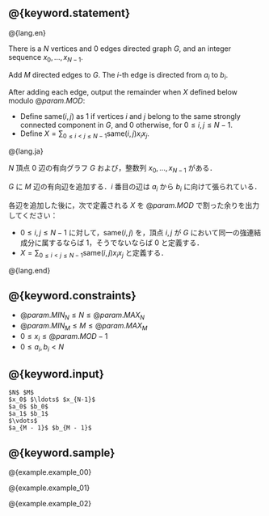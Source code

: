 ## @{keyword.statement}

@{lang.en}

There is a $N$ vertices and $0$ edges directed graph $G$, and an integer sequence $x_0, \ldots, x_{N-1}$.

Add $M$ directed edges to $G$. The $i$-th edge is directed from $a_i$ to $b_i$.

After adding each edge, output the remainder when $X$ defined below modulo $@{param.MOD}$:

- Define $\mathrm{same}(i,j)$ as $1$ if vertices $i$ and $j$ belong to the same strongly connected component in $G$, and $0$ otherwise, for $0\leq i,j \leq N-1$.
- Define $X = \sum_{0\leq i<j\leq N-1}\mathrm{same}(i,j)x_ix_j$.

@{lang.ja}

$N$ 頂点 $0$ 辺の有向グラフ $G$ および，整数列 $x_0, \ldots, x_{N-1}$ がある．

$G$ に $M$ 辺の有向辺を追加する．$i$ 番目の辺は $a_i$ から $b_i$ に向けて張られている．

各辺を追加した後に，次で定義される $X$ を $@{param.MOD}$ で割った余りを出力してください：
- $0\leq i,j \leq N-1$ に対して，$\mathrm{same}(i,j)$ を，頂点 $i,j$ が $G$ において同一の強連結成分に属するならば $1$，そうでないならば $0$ と定義する．
- $X = \sum_{0\leq i<j\leq N-1}\mathrm{same}(i,j)x_ix_j$ と定義する．

@{lang.end}


## @{keyword.constraints}

- $@{param.MIN_N} \leq N \leq @{param.MAX_N}$
- $@{param.MIN_M} \leq M \leq @{param.MAX_M}$
- $0 \leq x_i \leq @{param.MOD} - 1$
- $0 \leq a_i, b_i < N$
## @{keyword.input}

~~~
$N$ $M$
$x_0$ $\ldots$ $x_{N-1}$
$a_0$ $b_0$
$a_1$ $b_1$
$\vdots$
$a_{M - 1}$ $b_{M - 1}$
~~~

## @{keyword.sample}

@{example.example_00}

@{example.example_01}

@{example.example_02}
